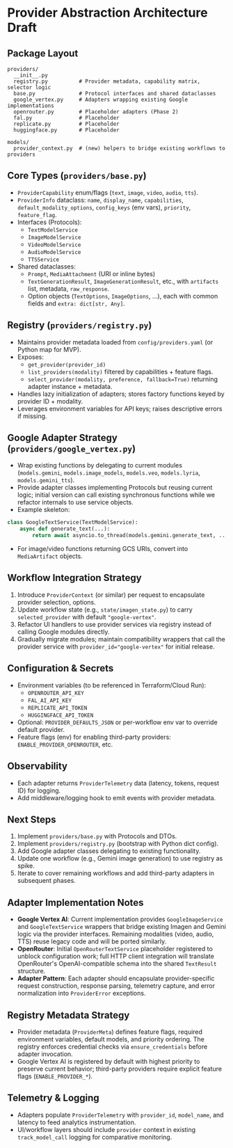 # Provider Abstraction Architecture Draft

## Package Layout
```
providers/
  __init__.py
  registry.py          # Provider metadata, capability matrix, selector logic
  base.py              # Protocol interfaces and shared dataclasses
  google_vertex.py     # Adapters wrapping existing Google implementations
  openrouter.py        # Placeholder adapters (Phase 2)
  fal.py               # Placeholder
  replicate.py         # Placeholder
  huggingface.py       # Placeholder

models/
  provider_context.py  # (new) helpers to bridge existing workflows to providers
```

## Core Types (`providers/base.py`)
- `ProviderCapability` enum/flags (`text`, `image`, `video`, `audio`, `tts`).
- `ProviderInfo` dataclass: `name`, `display_name`, `capabilities`, `default_modality_options`, `config_keys` (env vars), `priority`, `feature_flag`.
- Interfaces (Protocols):
  - `TextModelService`
  - `ImageModelService`
  - `VideoModelService`
  - `AudioModelService`
  - `TTSService`
- Shared dataclasses:
  - `Prompt`, `MediaAttachment` (URI or inline bytes)
  - `TextGenerationResult`, `ImageGenerationResult`, etc., with `artifacts` list, metadata, `raw_response`.
  - Option objects (`TextOptions`, `ImageOptions`, ...), each with common fields and `extra: dict[str, Any]`.

## Registry (`providers/registry.py`)
- Maintains provider metadata loaded from `config/providers.yaml` (or Python map for MVP).
- Exposes:
  - `get_provider(provider_id)`
  - `list_providers(modality)` filtered by capabilities + feature flags.
  - `select_provider(modality, preference, fallback=True)` returning adapter instance + metadata.
- Handles lazy initialization of adapters; stores factory functions keyed by provider ID + modality.
- Leverages environment variables for API keys; raises descriptive errors if missing.

## Google Adapter Strategy (`providers/google_vertex.py`)
- Wrap existing functions by delegating to current modules (`models.gemini`, `models.image_models`, `models.veo`, `models.lyria`, `models.gemini_tts`).
- Provide adapter classes implementing Protocols but reusing current logic; initial version can call existing synchronous functions while we refactor internals to use service objects.
- Example skeleton:

```python
class GoogleTextService(TextModelService):
    async def generate_text(...):
        return await asyncio.to_thread(models.gemini.generate_text, ...)
```

- For image/video functions returning GCS URIs, convert into `MediaArtifact` objects.

## Workflow Integration Strategy
1. Introduce `ProviderContext` (or similar) per request to encapsulate provider selection, options.
2. Update workflow state (e.g., `state/imagen_state.py`) to carry `selected_provider` with default `"google-vertex"`.
3. Refactor UI handlers to use provider services via registry instead of calling Google modules directly.
4. Gradually migrate modules; maintain compatibility wrappers that call the provider service with `provider_id="google-vertex"` for initial release.

## Configuration & Secrets
- Environment variables (to be referenced in Terraform/Cloud Run):
  - `OPENROUTER_API_KEY`
  - `FAL_AI_API_KEY`
  - `REPLICATE_API_TOKEN`
  - `HUGGINGFACE_API_TOKEN`
- Optional: `PROVIDER_DEFAULTS_JSON` or per-workflow env var to override default provider.
- Feature flags (env) for enabling third-party providers: `ENABLE_PROVIDER_OPENROUTER`, etc.

## Observability
- Each adapter returns `ProviderTelemetry` data (latency, tokens, request ID) for logging.
- Add middleware/logging hook to emit events with provider metadata.

## Next Steps
1. Implement `providers/base.py` with Protocols and DTOs.
2. Implement `providers/registry.py` (bootstrap with Python dict config).
3. Add Google adapter classes delegating to existing functionality.
4. Update one workflow (e.g., Gemini image generation) to use registry as spike.
5. Iterate to cover remaining workflows and add third-party adapters in subsequent phases.

## Adapter Implementation Notes
- **Google Vertex AI**: Current implementation provides `GoogleImageService` and `GoogleTextService` wrappers that bridge existing Imagen and Gemini logic via the provider interfaces.  Remaining modalities (video, audio, TTS) reuse legacy code and will be ported similarly.
- **OpenRouter**: Initial `OpenRouterTextService` placeholder registered to unblock configuration work; full HTTP client integration will translate OpenRouter's OpenAI-compatible schema into the shared `TextResult` structure.
- **Adapter Pattern**: Each adapter should encapsulate provider-specific request construction, response parsing, telemetry capture, and error normalization into `ProviderError` exceptions.

## Registry Metadata Strategy
- Provider metadata (`ProviderMeta`) defines feature flags, required environment variables, default models, and priority ordering.  The registry enforces credential checks via `ensure_credentials` before adapter invocation.
- Google Vertex AI is registered by default with highest priority to preserve current behavior; third-party providers require explicit feature flags (`ENABLE_PROVIDER_*`).

## Telemetry & Logging
- Adapters populate `ProviderTelemetry` with `provider_id`, `model_name`, and latency to feed analytics instrumentation.
- UI/workflow layers should include `provider` context in existing `track_model_call` logging for comparative monitoring.
